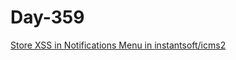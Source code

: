 # Day-359

[Store XSS in Notifications Menu in instantsoft/icms2](https://huntr.com/bounties/7c8fb9cb-b31c-4ffc-a989-c78db836e65d/)
